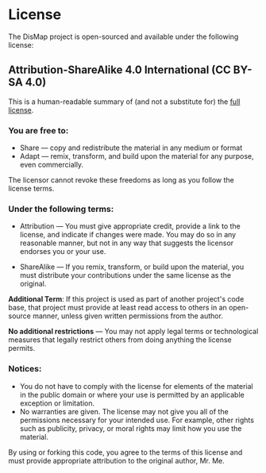 # License

The DisMap project is open-sourced and available under the following license:

## Attribution-ShareAlike 4.0 International (CC BY-SA 4.0)

This is a human-readable summary of (and not a substitute for) the [full license](https://creativecommons.org/licenses/by-sa/4.0/legalcode).

### You are free to:

- Share — copy and redistribute the material in any medium or format
- Adapt — remix, transform, and build upon the material for any purpose, even commercially.

The licensor cannot revoke these freedoms as long as you follow the license terms.

### Under the following terms:

- Attribution — You must give appropriate credit, provide a link to the license, and indicate if changes were made. You may do so in any reasonable manner, but not in any way that suggests the licensor endorses you or your use.

- ShareAlike — If you remix, transform, or build upon the material, you must distribute your contributions under the same license as the original.

**Additional Term**: If this project is used as part of another project's code base, that project must provide at least read access to others in an open-source manner, unless given written permissions from the author.

**No additional restrictions** — You may not apply legal terms or technological measures that legally restrict others from doing anything the license permits.

### Notices:

- You do not have to comply with the license for elements of the material in the public domain or where your use is permitted by an applicable exception or limitation.
- No warranties are given. The license may not give you all of the permissions necessary for your intended use. For example, other rights such as publicity, privacy, or moral rights may limit how you use the material.

By using or forking this code, you agree to the terms of this license and must provide appropriate attribution to the original author, Mr. Me.

